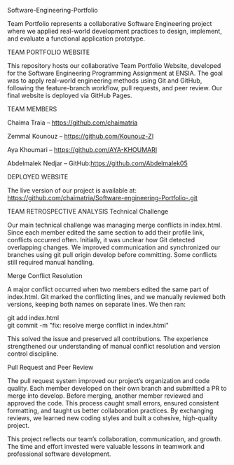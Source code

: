 Software-Engineering-Portfolio

Team Portfolio represents a collaborative Software Engineering project where we applied real-world development practices to design, implement, and evaluate a functional application prototype.

TEAM PORTFOLIO WEBSITE

This repository hosts our collaborative Team Portfolio Website, developed for the Software Engineering Programming Assignment at ENSIA.
The goal was to apply real-world engineering methods using Git and GitHub, following the feature-branch workflow, pull requests, and peer review.
Our final website is deployed via GitHub Pages.

TEAM MEMBERS

Chaima Traia – https://github.com/chaimatria

Zemmal Kounouz – https://github.com/Kounouz-Zl

Aya Khoumari – https://github.com/AYA-KHOUMARI

Abdelmalek Nedjar – GitHub:https://github.com/Abdelmalek05

DEPLOYED WEBSITE

The live version of our project is available at:
https://github.com/chaimatria/Software-engineering-Portfolio-.git

TEAM RETROSPECTIVE ANALYSIS
Technical Challenge

Our main technical challenge was managing merge conflicts in index.html. Since each member edited the same section to add their profile link, conflicts occurred often.
Initially, it was unclear how Git detected overlapping changes. We improved communication and synchronized our branches using
git pull origin develop
before committing. Some conflicts still required manual handling.

Merge Conflict Resolution

A major conflict occurred when two members edited the same part of index.html. Git marked the conflicting lines, and we manually reviewed both versions, keeping both names on separate lines.
We then ran:

git add index.html  
git commit -m "fix: resolve merge conflict in index.html"


This solved the issue and preserved all contributions. The experience strengthened our understanding of manual conflict resolution and version control discipline.

Pull Request and Peer Review

The pull request system improved our project’s organization and code quality. Each member developed on their own branch and submitted a PR to merge into develop.
Before merging, another member reviewed and approved the code. This process caught small errors, ensured consistent formatting, and taught us better collaboration practices.
By exchanging reviews, we learned new coding styles and built a cohesive, high-quality project.

This project reflects our team’s collaboration, communication, and growth. The time and effort invested were valuable lessons in teamwork and professional software development.